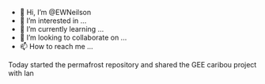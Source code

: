 - 👋 Hi, I’m @EWNeilson
- 👀 I’m interested in ...
- 🌱 I’m currently learning ...
- 💞️ I’m looking to collaborate on ...
- 📫 How to reach me ...

<!---
EWNeilson/EWNeilson is a ✨ special ✨ repository because its `README.md` (this file) appears on your GitHub profile.
You can click the Preview link to take a look at your changes.
--->
Today started the permafrost repository and shared the GEE caribou project with Ian
